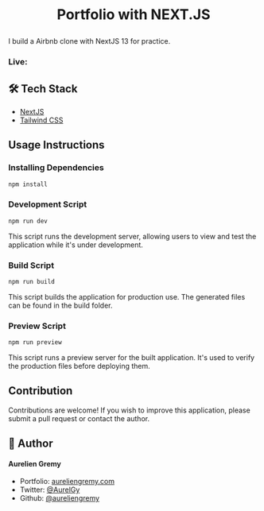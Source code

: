 # <p align="center">Portfolio with NEXT.JS</p>
  
I build a Airbnb clone with NextJS 13 for practice.

### Live: []()

## 🛠️ Tech Stack
- [NextJS](https://nextjs.org/)
- [Tailwind CSS](https://tailwindcss.com/)


## Usage Instructions

### Installing Dependencies
```bash
npm install
```  
### Development Script
```bash
npm run dev
```
This script runs the development server, allowing users to view and test the application while it's under development.

### Build Script
```bash
npm run build
```
This script builds the application for production use. The generated files can be found in the build folder.

### Preview Script
```bash
npm run preview
```
This script runs a preview server for the built application. It's used to verify the production files before deploying them.

## Contribution

Contributions are welcome! If you wish to improve this application, please submit a pull request or contact the author.


## 🙇 Author
#### Aurelien Gremy
- Portfolio: [aureliengremy.com](https://aureliengremy.com/)
- Twitter: [@AurelGy](https://twitter.com/AurelGy)
- Github: [@aureliengremy](https://github.com/aureliengremy)
